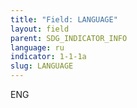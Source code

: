 ```yaml
---
title: "Field: LANGUAGE"
layout: field
parent: SDG_INDICATOR_INFO
language: ru
indicator: 1-1-1a
slug: LANGUAGE
---
```

ENG